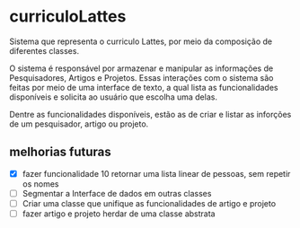 # curriculoLattes

Sistema que representa o curriculo Lattes, por meio da composição de diferentes classes.

O sistema é responsável por armazenar e manipular as informações de Pesquisadores, Artigos e Projetos.
Essas interações com o sistema são feitas por meio de uma interface de texto, a qual lista as funcionalidades
disponíveis e solicita ao usuário que escolha uma delas.

Dentre as funcionalidades disponíveis, estão as de criar e listar as inforções de um pesquisador, artigo ou projeto.


## melhorias futuras

- [X] fazer funcionalidade 10 retornar uma lista linear de pessoas, sem repetir os nomes
- [ ] Segmentar a Interface de dados em outras classes
- [ ] Criar uma classe que unifique as funcionalidades de artigo e projeto
- [ ] fazer artigo e projeto herdar de uma classe abstrata
